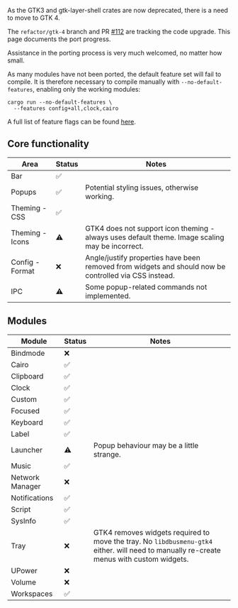 As the GTK3 and gtk-layer-shell crates are now deprecated, there is a need to move to GTK 4.

The `refactor/gtk-4` branch and PR [#112](https://github.com/JakeStanger/ironbar/pull/112) are tracking the code upgrade.
This page documents the port progress.

Assistance in the porting process is very much welcomed, no matter how small.

As many modules have not been ported, the default feature set will fail to compile. 
It is therefore necessary to compile manually with `--no-default-features`, enabling only the working modules:

```shell
cargo run --no-default-features \
  --features config+all,clock,cairo
```

A full list of feature flags can be found [here](Compiling#features).

## Core functionality

| Area            | Status | Notes                                                                                                 |
|-----------------|--------|-------------------------------------------------------------------------------------------------------|
| Bar             | ✅      |                                                                                                       |
| Popups          | ✅      | Potential styling issues, otherwise working.                                                          |
| Theming - CSS   | ✅      |                                                                                                       |
| Theming - Icons | ⚠️     | GTK4 does not support icon theming - always uses default theme. Image scaling may be incorrect.       |
| Config - Format | ❌ ️    | Angle/justify properties have been removed from widgets and should now be controlled via CSS instead. |
| IPC             | ⚠️     | Some popup-related commands not implemented.                                                          | 

## Modules

| Module          | Status | Notes                                                                                                                                    |
|-----------------|--------|------------------------------------------------------------------------------------------------------------------------------------------|
| Bindmode        | ❌      |                                                                                                                                          |
| Cairo           | ✅      |                                                                                                                                          |
| Clipboard       | ✅      |                                                                                                                                          |
| Clock           | ✅      |                                                                                                                                          |
| Custom          | ✅      |                                                                                                                                          |
| Focused         | ✅      |                                                                                                                                          |
| Keyboard        | ✅      |                                                                                                                                          |
| Label           | ✅      |                                                                                                                                          |
| Launcher        | ⚠      | Popup behaviour may be a little strange.                                                                                                 |
| Music           | ✅      |                                                                                                                                          |
| Network Manager | ❌      |                                                                                                                                          |
| Notifications   | ✅      |                                                                                                                                          |
| Script          | ✅      |                                                                                                                                          |
| SysInfo         | ✅      |                                                                                                                                          |
| Tray            | ❌      | GTK4 removes widgets required to move the tray. No `libdbusmenu-gtk4` either. will need to manually re-create menus with custom widgets. |
| UPower          | ❌      |                                                                                                                                          |
| Volume          | ❌      |                                                                                                                                          |
| Workspaces      | ✅      |                                                                                                                                          |

